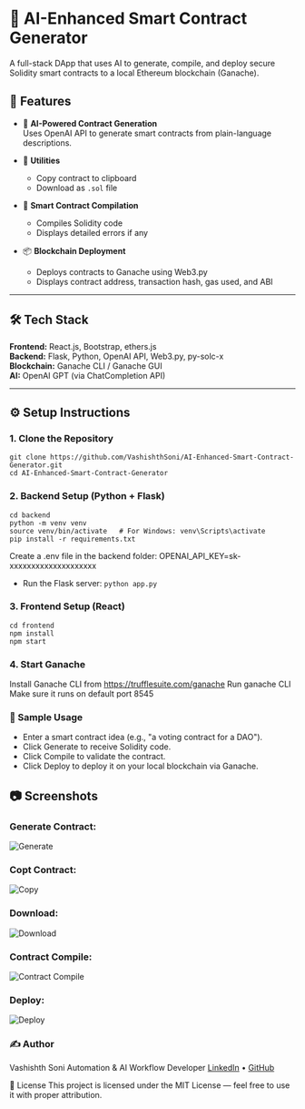 # 🧠 AI-Enhanced Smart Contract Generator

A full-stack DApp that uses AI to generate, compile, and deploy secure Solidity smart contracts to a local Ethereum blockchain (Ganache).

## 🚀 Features

- 🤖 **AI-Powered Contract Generation**  
  Uses OpenAI API to generate smart contracts from plain-language descriptions.

- 💾 **Utilities**  
  - Copy contract to clipboard  
  - Download as `.sol` file

- 🧪 **Smart Contract Compilation**  
  - Compiles Solidity code  
  - Displays detailed errors if any

- 📦 **Blockchain Deployment**  
  - Deploys contracts to Ganache using Web3.py  
  - Displays contract address, transaction hash, gas used, and ABI

---

## 🛠 Tech Stack

**Frontend:** React.js, Bootstrap, ethers.js  
**Backend:** Flask, Python, OpenAI API, Web3.py, py-solc-x  
**Blockchain:** Ganache CLI / Ganache GUI  
**AI:** OpenAI GPT (via ChatCompletion API)

---
## ⚙️ Setup Instructions

### 1. Clone the Repository
```
git clone https://github.com/VashishthSoni/AI-Enhanced-Smart-Contract-Generator.git
cd AI-Enhanced-Smart-Contract-Generator
```
### 2. Backend Setup (Python + Flask)
```
cd backend
python -m venv venv
source venv/bin/activate   # For Windows: venv\Scripts\activate
pip install -r requirements.txt
```

Create a .env file in the backend folder:
OPENAI_API_KEY=sk-xxxxxxxxxxxxxxxxxxxx

- Run the Flask server:
```python app.py```

### 3. Frontend Setup (React)
```
cd frontend
npm install
npm start
```

### 4. Start Ganache
Install Ganache CLI from https://trufflesuite.com/ganache
Run ganache CLI
Make sure it runs on default port 8545

### 🧪 Sample Usage
- Enter a smart contract idea (e.g., "a voting contract for a DAO").
- Click Generate to receive Solidity code.
- Click Compile to validate the contract.
- Click Deploy to deploy it on your local blockchain via Ganache.

## 📷 Screenshots
### Generate Contract:
![Generate](https://github.com/user-attachments/assets/cce0e32f-d5b2-4659-afd0-adbcafb2ea95)

### Copt Contract:
![Copy](https://github.com/user-attachments/assets/0a9805ee-7fd6-4465-8a7c-9ea1c0df8828)

### Download:
![Download](https://github.com/user-attachments/assets/09511894-244c-4613-bd7a-8f1c530a8cea)

### Contract Compile:
![Contract Compile](https://github.com/user-attachments/assets/801793d7-05dc-46ff-9c5e-01b1e6e90560)

### Deploy:
![Deploy](https://github.com/user-attachments/assets/eb0964ea-c747-451d-99c8-88c826ee4460)


### ✍️ Author
Vashishth Soni
Automation & AI Workflow Developer
<a href="https://www.linkedin.com/in/vashishthsoni/">LinkedIn</a> • <a href="https://github.com/VashishthSoni">GitHub</a>

📄 License
This project is licensed under the MIT License — feel free to use it with proper attribution.
